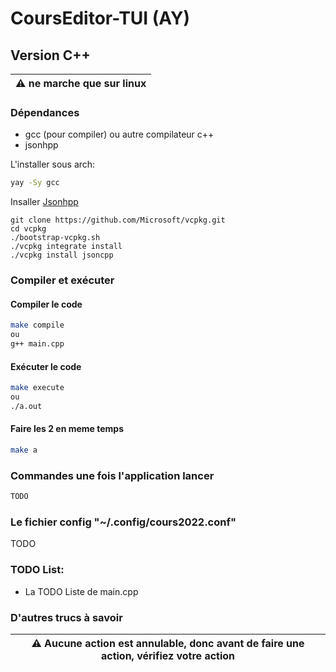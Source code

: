 # CoursEditor-TUI (AY)

## Version C++


| :warning: ne marche que sur linux
|---

### Dépendances

- gcc (pour compiler) ou autre compilateur c++
- jsonhpp

L'installer sous arch:
```bash
yay -Sy gcc
```

Insaller [Jsonhpp](https://github.com/open-source-parsers/jsoncpp)
```
git clone https://github.com/Microsoft/vcpkg.git
cd vcpkg
./bootstrap-vcpkg.sh
./vcpkg integrate install
./vcpkg install jsoncpp
```

### Compiler et exécuter
#### Compiler le code

```bash
make compile
ou
g++ main.cpp
```

#### Exécuter le code

```bash
make execute
ou
./a.out
```

#### Faire les 2 en meme temps

```bash
make a
```


### Commandes une fois l'application lancer

```markdown
TODO
```

### Le fichier config "~/.config/cours2022.conf"

TODO

### TODO List:

- La TODO Liste de main.cpp

### D'autres trucs à savoir

| :warning: Aucune action est annulable, donc avant de faire une action, vérifiez votre action
| ---
